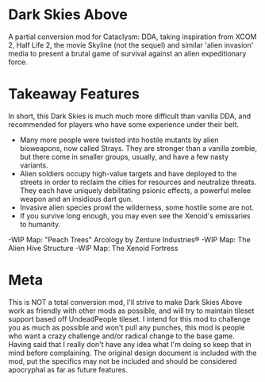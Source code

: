 # Dark Skies Above
A partial conversion mod for Cataclysm: DDA, taking inspiration from XCOM 2, Half Life 2, the movie Skyline (not the sequel) and similar 'alien invasion' media to present a brutal game of survival against an alien expeditionary force. 

# Takeaway Features
In short, this Dark Skies is much much more difficult than vanilla DDA, and recommended for players who have some experience under their belt. 

 - Many more people were twisted into hostile mutants by alien bioweapons, now called Strays. They are stronger than a vanilla zombie, but there come in smaller groups, usually, and have a few nasty variants.
 - Alien soldiers occupy high-value targets and have deployed to the streets in order to reclaim the cities for resources and neutralize threats. They each have uniquely debilitating psionic effects, a powerful melee weapon and an insidious dart gun. 
 - Invasive alien species prowl the wilderness, some hostile some are not. 
 - If you survive long enough, you may even see the Xenoid's emissaries to humanity.
 
 -WIP Map: "Peach Trees" Arcology by Zenture Industries®
 -WIP Map: The Alien Hive Structure
 -WIP Map: The Xenoid Fortress
 

# Meta
This is NOT a total conversion mod, I'll strive to make Dark Skies Above work as friendly with other mods as possible, and will try to maintain tileset support based off UndeadPeople tileset. I intend for this mod to challenge you as much as possible and won't pull any punches, this mod is people who want a crazy challenge and/or radical change to the base game. Having said that I really don't have any idea what I'm doing so keep that in mind before complaining. The original design document is included with the mod, put the specifics may not be included and should be considered apocryphal as far as future features. 
